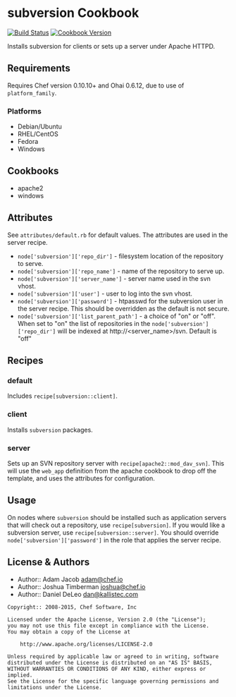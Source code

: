 subversion Cookbook
===================
[![Build Status](https://travis-ci.org/chef-cookbooks/subversion.svg?branch=master)](http://travis-ci.org/chef-cookbooks/subversion)
[![Cookbook Version](https://img.shields.io/cookbook/v/subversion.svg)](https://supermarket.chef.io/cookbooks/subversion)

Installs subversion for clients or sets up a server under Apache HTTPD.


Requirements
------------
Requires Chef version 0.10.10+ and Ohai 0.6.12, due to use of `platform_family`.

### Platforms
- Debian/Ubuntu
- RHEL/CentOS
- Fedora
- Windows


Cookbooks
---------
- apache2
- windows


Attributes
----------
See `attributes/default.rb` for default values. The attributes are used in the server recipe.

* `node['subversion']['repo_dir']` - filesystem location of the repository to serve.
* `node['subversion']['repo_name']` - name of the repository to serve up.
* `node['subversion']['server_name']` - server name used in the svn vhost.
* `node['subversion']['user']` - user to log into the svn vhost.
* `node['subversion']['password']` - htpasswd for the subversion user in the server recipe. This should be overridden as the default is not secure.
* `node['subversion']['list_parent_path']` - a choice of "on" or "off".  When set to "on" the list of repositories in the `node['subversion']['repo_dir']` will be indexed at http://<server_name>/svn.  Default is "off"


Recipes
-------
### default
Includes `recipe[subversion::client]`.

### client
Installs `subversion` packages.

### server
Sets up an SVN repository server with `recipe[apache2::mod_dav_svn]`. This will use the `web_app` definition from the apache cookbook to drop off the template, and uses the attributes for configuration.


Usage
-----
On nodes where `subversion` should be installed such as application servers that will check out a repository, use `recipe[subversion]`. If you would like a subversion server, use `recipe[subversion::server]`. You should override `node['subversion']['password']` in the role that applies the server recipe.


License & Authors
-----------------
- Author:: Adam Jacob <adam@chef.io>
- Author:: Joshua Timberman <joshua@chef.io>
- Author:: Daniel DeLeo <dan@kallistec.com>

```text
Copyright:: 2008-2015, Chef Software, Inc

Licensed under the Apache License, Version 2.0 (the "License");
you may not use this file except in compliance with the License.
You may obtain a copy of the License at

    http://www.apache.org/licenses/LICENSE-2.0

Unless required by applicable law or agreed to in writing, software
distributed under the License is distributed on an "AS IS" BASIS,
WITHOUT WARRANTIES OR CONDITIONS OF ANY KIND, either express or implied.
See the License for the specific language governing permissions and
limitations under the License.
```
